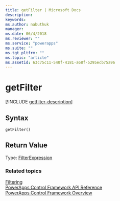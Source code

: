 ```yaml
---
title: getFilter | Microsoft Docs
description: 
keywords:
ms.author: nabuthuk
manager: 
ms.date: 06/4/2018
ms.reviewer: ""
ms.service: "powerapps"
ms.suite: ""
ms.tgt_pltfrm: ""
ms.topic: "article"
ms.assetid: 63c75c11-540f-4181-a68f-5295ecb75a96
---
```


# getFilter

[!INCLUDE [getfilter-description](includes/getfilter-description.md)]

## Syntax

`getFilter()`

## Return Value

Type: [FilterExpression](../filterexpression.md)

### Related topics

[Filtering](../filtering.md)<br/>
[PowerApps Control Framework API Reference](../index.md)<br />
[PowerApps Control Framework Overview](../../overview.md)<br />
